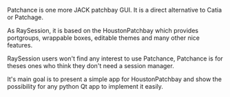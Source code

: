 Patchance is one more JACK patchbay GUI.
It is a direct alternative to Catia or Patchage.

As RaySession, it is based on the HoustonPatchbay which provides portgroups, wrappable boxes, editable themes and many other nice features.

RaySession users won't find any interest to use Patchance, Patchance is for theses ones who think they don't need a session manager.

It's main goal is to present a simple app for HoustonPatchbay and show the possibility for any python Qt app to implement it easily.